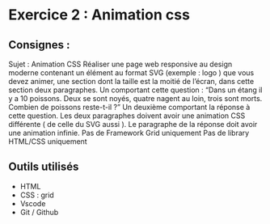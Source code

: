 # Exercice 2 : Animation css
## Consignes :
Sujet : Animation CSS
Réaliser une page web responsive au design moderne contenant un élément au format
SVG (exemple : logo ) que vous devez animer, une section dont la taille est la moitié de
l’écran, dans cette section deux paragraphes. Un comportant cette question :
“Dans un étang il y a 10 poissons. Deux se sont noyés, quatre nagent au loin, trois
sont morts. Combien de poissons reste-t-il ?”
Un deuxième comportant la réponse à cette question.
Les deux paragraphes doivent avoir une animation CSS différente ( de celle du SVG aussi ).
Le paragraphe de la réponse doit avoir une animation infinie.
Pas de Framework
Grid uniquement
Pas de library
HTML/CSS uniquement

## Outils utilisés
* HTML
* CSS : grid
* Vscode
* Git / Github